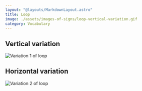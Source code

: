 ```yaml
---
layout: "@layouts/MarkdownLayout.astro"
title: Loop
image: ./assets/images-of-signs/loop-vertical-variation.gif
category: Vocabulary
---
```


## Vertical variation

![Variation 1 of loop](@signs/loop-vertical-variation.gif)

## Horizontal variation

![Variation 2 of loop](@signs/loop-horizontal-variation.gif)
